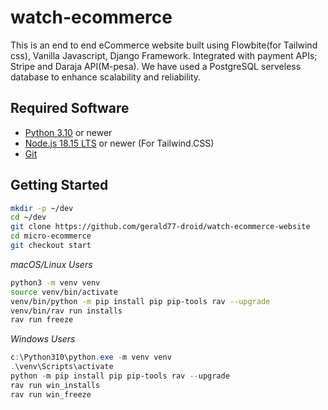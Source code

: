 # watch-ecommerce
This is an end to end eCommerce website built using Flowbite(for Tailwind css), Vanilla Javascript, Django Framework.
Integrated with payment APIs; Stripe and Daraja API(M-pesa).
We have used a PostgreSQL serveless database to enhance scalability and reliability.


## Required Software
- [Python 3.10](https://www.python.org/downloads/) or newer
- [Node.js 18.15 LTS](https://nodejs.org/) or newer (For Tailwind.CSS)
- [Git](https://git-scm.com/)


## Getting Started

```bash
mkdir -p ~/dev
cd ~/dev
git clone https://github.com/gerald77-droid/watch-ecommerce-website
cd micro-ecommerce
git checkout start
```



_macOS/Linux Users_
```bash
python3 -m venv venv
source venv/bin/activate
venv/bin/python -m pip install pip pip-tools rav --upgrade
venv/bin/rav run installs
rav run freeze
```


_Windows Users_
```powershell
c:\Python310\python.exe -m venv venv
.\venv\Scripts\activate
python -m pip install pip pip-tools rav --upgrade
rav run win_installs
rav run win_freeze
```
